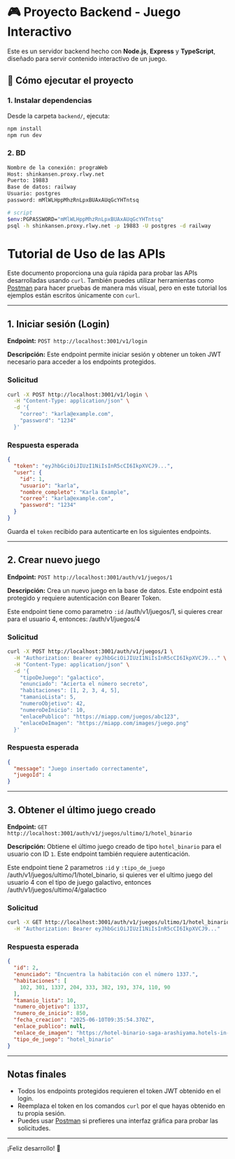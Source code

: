 # 🎮 Proyecto Backend - Juego Interactivo

Este es un servidor backend hecho con **Node.js**, **Express** y **TypeScript**, diseñado para servir contenido interactivo de un juego.


## 🚀 Cómo ejecutar el proyecto

### 1. Instalar dependencias

Desde la carpeta `backend/`, ejecuta:

```bash
npm install
npm run dev
```
### 2. BD
```bash
Nombre de la conexión: prograWeb
Host: shinkansen.proxy.rlwy.net
Puerto: 19883
Base de datos: railway
Usuario: postgres
password: mMlWLHppMhzRnLpxBUAxAUqGcYHTntsq

# script
$env:PGPASSWORD="mMlWLHppMhzRnLpxBUAxAUqGcYHTntsq"
psql -h shinkansen.proxy.rlwy.net -p 19883 -U postgres -d railway
```
# Tutorial de Uso de las APIs

Este documento proporciona una guía rápida para probar las APIs desarrolladas usando `curl`. También puedes utilizar herramientas como [Postman](https://www.postman.com/) para hacer pruebas de manera más visual, pero en este tutorial los ejemplos están escritos únicamente con `curl`.

---

## 1. Iniciar sesión (Login)

**Endpoint:** `POST http://localhost:3001/v1/login`

**Descripción:** Este endpoint permite iniciar sesión y obtener un token JWT necesario para acceder a los endpoints protegidos.

### Solicitud

```bash
curl -X POST http://localhost:3001/v1/login \
  -H "Content-Type: application/json" \
  -d '{
    "correo": "karla@example.com",
    "password": "1234"
  }'
```

### Respuesta esperada

```json
{
  "token": "eyJhbGciOiJIUzI1NiIsInR5cCI6IkpXVCJ9...",
  "user": {
    "id": 1,
    "usuario": "karla",
    "nombre_completo": "Karla Example",
    "correo": "karla@example.com",
    "password": "1234"
  }
}
```

Guarda el `token` recibido para autenticarte en los siguientes endpoints.

---

## 2. Crear nuevo juego

**Endpoint:** `POST http://localhost:3001/auth/v1/juegos/1`

**Descripción:** Crea un nuevo juego en la base de datos. Este endpoint está protegido y requiere autenticación con Bearer Token.

Este endpoint tiene como parametro `:id` /auth/v1/juegos/1, si quieres crear para el usuario 4, entonces: /auth/v1/juegos/4

### Solicitud

```bash
curl -X POST http://localhost:3001/auth/v1/juegos/1 \
  -H "Authorization: Bearer eyJhbGciOiJIUzI1NiIsInR5cCI6IkpXVCJ9..." \
  -H "Content-Type: application/json" \
  -d '{
    "tipoDeJuego": "galactico",
    "enunciado": "Acierta el número secreto",
    "habitaciones": [1, 2, 3, 4, 5],
    "tamanioLista": 5,
    "numeroObjetivo": 42,
    "numeroDeInicio": 10,
    "enlacePublico": "https://miapp.com/juegos/abc123",
    "enlaceDeImagen": "https://miapp.com/images/juego.png"
  }'
```

### Respuesta esperada

```json
{
  "message": "Juego insertado correctamente",
  "juegoId": 4
}
```

---

## 3. Obtener el último juego creado

**Endpoint:** `GET http://localhost:3001/auth/v1/juegos/ultimo/1/hotel_binario`

**Descripción:** Obtiene el último juego creado de tipo `hotel_binario` para el usuario con ID `1`. Este endpoint también requiere autenticación.


Este endpoint tiene 2 parametros `:id` y `:tipo_de_juego` /auth/v1/juegos/ultimo/1/hotel_binario, si quieres ver el ultimo juego del usuario 4 con el tipo de juego galactivo, entonces /auth/v1/juegos/ultimo/4/galactico

### Solicitud

```bash
curl -X GET http://localhost:3001/auth/v1/juegos/ultimo/1/hotel_binario \
  -H "Authorization: Bearer eyJhbGciOiJIUzI1NiIsInR5cCI6IkpXVCJ9..."
```

### Respuesta esperada

```json
{
  "id": 2,
  "enunciado": "Encuentra la habitación con el número 1337.",
  "habitaciones": [
    102, 301, 1337, 204, 333, 382, 193, 374, 110, 90
  ],
  "tamanio_lista": 10,
  "numero_objetivo": 1337,
  "numero_de_inicio": 850,
  "fecha_creacion": "2025-06-10T09:35:54.370Z",
  "enlace_publico": null,
  "enlace_de_imagen": "https://hotel-binario-saga-arashiyama.hotels-in-kyoto.com/data/Photos/OriginalPhoto/15399/1539970/1539970123/kyoto-hotel-binario-saga-arashiyama-photo-5.JPEG",
  "tipo_de_juego": "hotel_binario"
}
```

---

## Notas finales

* Todos los endpoints protegidos requieren el token JWT obtenido en el login.
* Reemplaza el token en los comandos `curl` por el que hayas obtenido en tu propia sesión.
* Puedes usar [Postman](https://www.postman.com/) si prefieres una interfaz gráfica para probar las solicitudes.

---

¡Feliz desarrollo! 🚀
